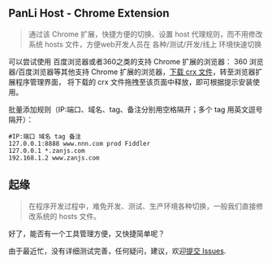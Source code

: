 ## PanLi Host - Chrome Extension

>通过该 Chrome 扩展，快捷方便的切换、设置 host 代理规则，而不用修改系统 hosts 文件，方便web开发人员在 各种/测试/开发/线上 环境快速切换

可以尝试使用 百度浏览器或者360之类的支持 Chrome 扩展的浏览器：
360 浏览器/百度浏览器等其他支持 Chrome 扩展的浏览器，[下载 crx 文件]()，转至浏览器扩展程序管理界面，
将下载的 crx 文件拖拽至该页面中释放，即可根据提示安装使用。

批量添加规则（IP:端口、域名、tag、备注分别用空格隔开；多个 tag 用英文逗号隔开）：

```
#IP:端口 域名 tag 备注
127.0.0.1:8888 www.nnn.com prod Fiddler
127.0.0.1 *.zanjs.com
192.168.1.2 www.zanjs.com
```



## 起缘

>在程序开发过程中，难免开发、测试、生产环境各种切换，一般我们直接修改系统的 hosts 文件。

好了，能否有一个工具管理方便，又快捷简单呢？


由于最近忙，没有详细测试完善，任何疑问，建议，欢迎[提交 Issues](https://github.com/Riant/host-switch-plus/issues).




